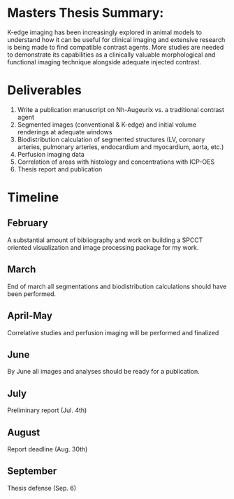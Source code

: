 # Masters Thesis Summary: 
K-edge imaging has been increasingly explored in animal models to understand how it can be useful for clinical imaging and extensive research is being made to find compatible contrast agents. More studies are needed to demonstrate its capabilities as a clinically valuable morphological and functional imaging technique alongside adequate injected contrast. 

# Deliverables
1. Write a publication manuscript on Nh-Augeurix vs. a traditional contrast agent
2. Segmented images (conventional & K-edge) and initial volume renderings at adequate windows 
3. Biodistribution calculation of segmented structures (LV, coronary arteries, pulmonary arteries, endocardium and myocardium, aorta, etc.)
4. Perfusion imaging data
5. Correlation of areas with histology and concentrations with ICP-OES
6. Thesis report and publication

# Timeline
  ## February
  A substantial amount of bibliography and work on building a SPCCT oriented visualization and image processing package for my work.
  ## March
  End of march all segmentations and biodistribution calculations should have been performed.
  ## April-May
  Correlative studies and perfusion imaging will be performed and finalized
  ## June
  By June all images and analyses should be ready for a publication.
  ## July
  Preliminary report (Jul. 4th)
  ## August
  Report deadline (Aug. 30th)
  ## September
  Thesis defense (Sep. 6)

